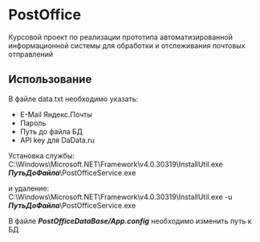 # PostOffice
Курсовой проект по реализации прототипа автоматизированной информационной системы для обработки и отслеживания почтовых отправлений

## Использование
В файле data.txt необходимо указать:  
  * E-Mail Яндекс.Почты  
  * Пароль  
  * Путь до файла БД  
  * API key для DaData.ru  
  
Установка службы:  
C:\Windows\Microsoft.NET\Framework\v4.0.30319\InstallUtil.exe ***ПутьДоФайла***\PostOfficeService.exe  

и удаление:  
C:\Windows\Microsoft.NET\Framework\v4.0.30319\InstallUtil.exe -u ***ПутьДоФайла***\PostOfficeService.exe  

В файле ***PostOfficeDataBase/App.config*** необходимо изменить путь к БД
